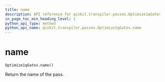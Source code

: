 ```yaml
---
title: name
description: API reference for qiskit.transpiler.passes.Optimize1qGates.name
in_page_toc_min_heading_level: 1
python_api_type: method
python_api_name: qiskit.transpiler.passes.Optimize1qGates.name
---
```


# name

<span id="qiskit.transpiler.passes.Optimize1qGates.name" />

`Optimize1qGates.name()`

Return the name of the pass.


